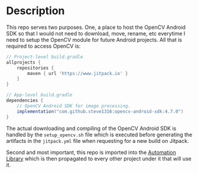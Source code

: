 # Description
This repo serves two purposes. One, a place to host the OpenCV Android SDK so that I would not need to download, move, rename, etc everytime I need to setup the OpenCV module for future Android projects. All that is required to access OpenCV is:

```gradle
// Project-level build.gradle
allprojects {
    repositories {
        maven { url 'https://www.jitpack.io' }
    }
}
```

```gradle
// App-level build.gradle
dependencies {
    // OpenCV Android SDK for image processing.
    implementation("com.github.steve1316:opencv-android-sdk:4.7.0")
}
```

The actual downloading and compiling of the OpenCV Android SDK is handled by the `setup_opencv.sh` file which is executed before generating the artifacts in the `jitpack.yml` file when requesting for a new build on Jitpack.

Second and most important, this repo is imported into the [Automation Library](https://github.com/steve1316/android-cv-automation-library) which is then propagated to every other project under it that will use it.
